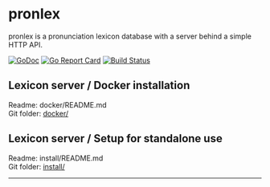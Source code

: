 # pronlex
pronlex is a pronunciation lexicon database with a server behind a simple HTTP API.

[![GoDoc](https://godoc.org/github.com/stts-se/pronlex?status.svg)](https://godoc.org/github.com/stts-se/pronlex)
[![Go Report Card](https://goreportcard.com/badge/github.com/stts-se/pronlex)](https://goreportcard.com/report/github.com/stts-se/pronlex) [![Build Status](https://travis-ci.org/stts-se/pronlex.svg?branch=master)](https://travis-ci.org/stts-se/pronlex)


## Lexicon server / Docker installation

Readme: docker/README.md   
Git folder: [docker/](https://github.com/stts-se/pronlex/blob/master/docker/)

## Lexicon server / Setup for standalone use

Readme: install/README.md   
Git folder: [install/](https://github.com/stts-se/pronlex/blob/master/install)

---

<!-- Wikimedia's installation instructions for Wikispeech: https://www.mediawiki.org/wiki/Extension:Wikispeech-->
